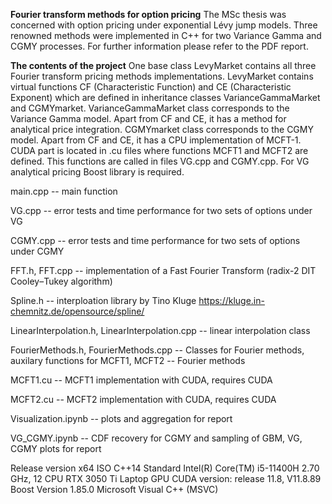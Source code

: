 **Fourier transform methods for option pricing**
The MSc thesis was concerned with option pricing under exponential Lévy jump models. Three renowned methods were implemented in C++ for two Variance Gamma and CGMY processes. For further information please refer to the PDF report.

**The contents of the project**
One base class LevyMarket contains all three Fourier transform pricing methods implementations. LevyMarket contains virtual functions CF (Characteristic Function) and CE (Characteristic Exponent) which are defined in inheritance classes VarianceGammaMarket and CGMYmarket. VarianceGammaMarket class corresponds to the Variance Gamma model. Apart from CF and CE, it has a method for analytical price integration. CGMYmarket class corresponds to the CGMY model. Apart from CF and CE, it has a CPU implementation of MCFT-1.
CUDA part is located in .cu files where functions MCFT1 and MCFT2 are defined. This functions are called in files VG.cpp and CGMY.cpp. For VG analytical pricing Boost library is required.

main.cpp
-- main function

VG.cpp
-- error tests and time performance for two sets of options under VG

CGMY.cpp
-- error tests and time performance for two sets of options under CGMY

FFT.h, FFT.cpp 
-- implementation of a Fast Fourier Transform (radix-2 DIT Cooley–Tukey algorithm)

Spline.h
-- interploation library by Tino Kluge https://kluge.in-chemnitz.de/opensource/spline/

LinearInterpolation.h, LinearInterpolation.cpp
-- linear interpolation class

FourierMethods.h, FourierMethods.cpp
-- Classes for Fourier methods, auxilary functions for MCFT1, MCFT2
-- Fourier methods

MCFT1.cu
-- MCFT1 implementation with CUDA, requires CUDA 

MCFT2.cu
-- MCFT2 implementation with CUDA, requires CUDA 

Visualization.ipynb
-- plots and aggregation for report

VG_CGMY.ipynb
-- CDF recovery for CGMY and sampling of GBM, VG, CGMY plots for report

Release version x64
ISO C++14 Standard
Intel(R) Core(TM) i5-11400H 2.70 GHz, 12 CPU
RTX 3050 Ti Laptop GPU
CUDA version: release 11.8, V11.8.89
Boost Version 1.85.0
Microsoft Visual C++ (MSVC)
